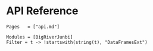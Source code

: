 # API Reference

```@index
Pages   = ["api.md"]
```

```@autodocs
Modules = [BigRiverJunbi]
Filter = t -> !startswith(string(t), "DataFramesExt")
```
